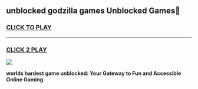 
## unblocked godzilla games Unblocked Games👋
<h3>
<a href="https://premium.freeplayer.one?title=unblocked_godzilla_games&ref=16F">CLICK TO PLAY</a></h3>
<hr>

<h3>
<a href="https://premium.freeplayer.one?title=unblocked_godzilla_games&ref=16F">CLICK 2 PLAY</a>
  
</h3>

<a href="https://premium.freeplayer.one?title=unblocked_godzilla_games&ref=16F/"><img src="https://clearcache.store/games.png"></a>


**worlds hardest game unblocked: Your Gateway to Fun and Accessible Online Gaming**
